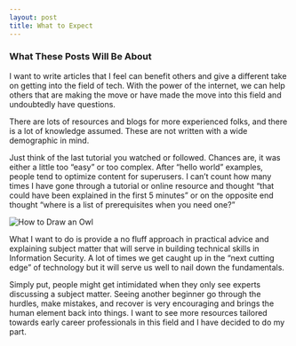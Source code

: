 ```yaml
---
layout: post
title: What to Expect
---
```


### What These Posts Will Be About
I want to write articles that I feel can benefit others and give a different take on getting into the field of tech.
With the power of the internet, we can help others that are making the move or have made the move into this field
and undoubtedly have questions.

There are lots of resources and blogs for more experienced folks, and there is a lot of knowledge assumed.
These are not written with a wide demographic in mind.

Just think of the last tutorial you watched or followed. Chances are, it was either a little too “easy” or too complex. 
After “hello world” examples, people tend to optimize content for superusers.
I can’t count how many times I have gone through a tutorial
or online resource and thought “that could have been explained in the first 5 minutes”
or on the opposite end thought “where is a list of prerequisites when you need one?”

![How to Draw an Owl]({{site.baseurl}}/images/owl_drawing.png)

What I want to do is provide a no fluff approach in practical advice and explaining subject matter
that will serve in building technical skills in Information Security.
A lot of times we get caught up in the “next cutting edge” of technology
but it will serve us well to nail down the fundamentals.


Simply put, people might get intimidated when they only see experts discussing a subject matter.
Seeing another beginner go through the hurdles, make mistakes, and recover is very encouraging
and brings the human element back into things.
I want to see more resources tailored towards early career professionals in this field
and I have decided to do my part.


